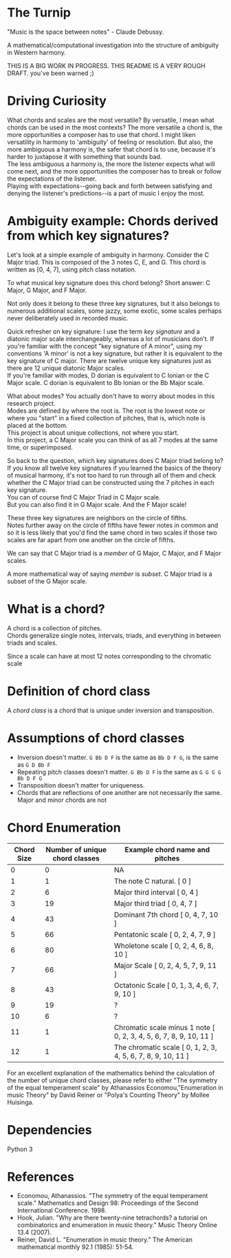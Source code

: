 # The Turnip

"Music is the space between notes" - Claude Debussy.

A mathematical/computational investigation into the structure of ambiguity in Western harmony.

THIS IS A BIG WORK IN PROGRESS.  THIS README IS A VERY ROUGH DRAFT.  you've been warned ;)

# Driving Curiosity  

What chords and scales are the most versatile?   By versatile, I mean what chords can be used in the most contexts?
The more versatile a chord is, the more opportunities a composer has to use that chord.
I might liken versatility in harmony to 'ambiguity' of feeling or resolution.
But also, the more ambiguous a harmony is, the safer that chord is to use, because it's harder to juxtapose it with something that sounds bad.  
The less ambiguous a harmony is, the more the listener expects what will come next, and the more opportunities the composer has to break or follow the expectations of the listener.  
Playing with expectations--going back and forth between satisfying and denying the listener's predictions--is a part of music I enjoy the most.

# Ambiguity example:  Chords derived from which key signatures? 

Let's look at a simple example of ambiguity in harmony.
Consider the C Major triad.  This is composed of the 3 notes C, E, and G.
This chord is written as [0, 4, 7], using pitch class notation.   

To what musical key signature does this chord belong?  Short answer:  C Major, G Major, and F Major.

Not only does it belong to these three key signatures, but it also belongs to numerous additional scales, some jazzy, some exotic, some scales perhaps never deliberately used in recorded music.

Quick refresher on key signature:  I use the term  *key signature* and a diatonic major scale interchangeably, whereas a lot of musicians don't. 
If you're familiar with the concept "key signature of A minor", using my conventions 'A minor' is not a key signature, but rather it is equivalent to the key signature of C major.
There are twelve unique key signatures just as there are 12 unique diatonic Major scales.  
If you're familiar with modes, D dorian is equivalent to C Ionian or the C Major scale.  C dorian is equivalent to Bb Ionian or the Bb Major scale.

What about modes?
You actually don't have to worry about modes in this research project.  
Modes are defined by where the root is.  The root is the lowest note or where you "start" in a fixed collection of pitches, that is, which note is placed at the bottom.  
This project is about unique collections, not where you start.  
In this project, a C Major scale you can think of as all 7 modes at the same time, or superimposed.


So back to the question, which key signatures does C Major triad belong to?
If you know all twelve key signatures if you learned the basics of the theory of musical harmony,
 it's not too hard to run through all of them and check whether the C Major triad can be constructed using the 7 pitches in each key signature.  
You can of course find C Major Triad in C Major scale.  
But you can also find it in G Major scale. And the F Major scale! 

These three key signatures are neighbors on the circle of fifths.  
Notes further away on the circle of fifths have fewer notes in common and so it is less likely that you'd find the same chord in two scales if those two scales are far apart from one another on the circle of fifths.

We can say that C Major triad is a *member* of G Major, C Major, and F Major scales.

A more mathematical way of saying *member* is *subset*.  C Major triad is a subset of the G Major scale.



# What is a chord?

A chord is a collection of pitches.  
Chords generalize single notes, intervals, triads, and everything in between triads and scales.

Since a scale can have at most 12 notes corresponding to the chromatic scale 

# Definition of chord class

A *chord class* is a chord that is unique under inversion and transposition.

# Assumptions of chord classes

* Inversion doesn't matter.  ```G Bb D F``` is the same  as ```Bb D F G```, is the same as ```G D Bb F```
* Repeating pitch classes doesn't matter.  ```G Bb D F``` is the same as ```G G G G Bb D F G```
* Transposition doesn't matter for uniqueness.
* Chords that are reflections of one another are not necessarily the same.  Major and minor chords are not 

# Chord Enumeration

Chord Size | Number of unique chord classes | Example chord name and pitches
---------- | ------------------------------ | ------------------------------
0          |                              0 | NA
1          |                              1 | The note C natural.  [ 0 ]
2          |                              6 | Major third interval [ 0, 4 ]
3          |                             19 | Major third triad    [ 0, 4, 7 ]
4          |                             43 | Dominant 7th chord   [ 0, 4, 7, 10 ]
5          |                             66 | Pentatonic scale     [ 0, 2, 4, 7, 9 ]
6          |                             80 | Wholetone scale      [ 0, 2, 4, 6, 8, 10 ]
7          |                             66 | Major Scale          [ 0, 2, 4, 5, 7, 9, 11 ]
8          |                             43 | Octatonic Scale      [ 0, 1, 3, 4, 6, 7, 9, 10 ]
9          |                             19 | ?
10         |                              6 | ?
11         |                              1 | Chromatic scale minus 1 note [ 0, 2, 3, 4, 5, 6, 7, 8, 9, 10, 11 ]
12         |                              1 | The chromatic scale [ 0, 1, 2, 3, 4, 5, 6, 7, 8, 9, 10, 11 ]

For an excellent explanation of the mathematics behind the calculation of the number of unique chord classes, please refer to either "The symmetry of the equal temperament scale" by Athanassios Economou,"Enumeration in music Theory" by David Reiner or "Polya's Counting Theory" by Mollee Huisinga.


# Dependencies

Python 3

# References

* Economou, Athanassios. "The symmetry of the equal temperament scale." Mathematics and Design 98: Proceedings of the Second International Conference. 1998.
* Hook, Julian. "Why are there twenty-nine tetrachords? a tutorial on combinatorics and enumeration in music theory." Music Theory Online 13.4 (2007).
* Reiner, David L. "Enumeration in music theory." The American mathematical monthly 92.1 (1985): 51-54.



